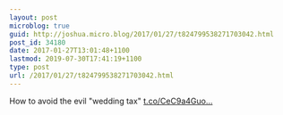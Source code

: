```yaml
---
layout: post
microblog: true
guid: http://joshua.micro.blog/2017/01/27/t824799538271703042.html
post_id: 34180
date: 2017-01-27T13:01:48+1100
lastmod: 2019-07-30T17:41:19+1100
type: post
url: /2017/01/27/t824799538271703042.html
---
```

How to avoid the evil "wedding tax" [t.co/CeC9a4Guo...](https://t.co/CeC9a4GuoZ)
